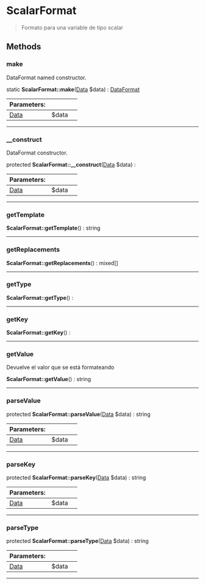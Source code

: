 
                                                                                                                                            
    
# ScalarFormat


> Formato para una variable de tipo scalar
>
> 








## Methods

### make
DataFormat named constructor.


static **ScalarFormat::make**([Data](../../../Data.md) $data) : [DataFormat](../../../DataFormat.md)


|Parameters: | | |
| --- | --- | --- |
|[Data](../../../Data.md) |$data |  |

---


### __construct
DataFormat constructor.


protected **ScalarFormat::__construct**([Data](../../../Data.md) $data) : 


|Parameters: | | |
| --- | --- | --- |
|[Data](../../../Data.md) |$data |  |

---


### getTemplate



**ScalarFormat::getTemplate**() : string



---


### getReplacements



**ScalarFormat::getReplacements**() : mixed[]



---


### getType



**ScalarFormat::getType**() : 



---


### getKey



**ScalarFormat::getKey**() : 



---


### getValue
Devuelve el valor que se está formateando


**ScalarFormat::getValue**() : string



---


### parseValue



protected **ScalarFormat::parseValue**([Data](../../../Data.md) $data) : string


|Parameters: | | |
| --- | --- | --- |
|[Data](../../../Data.md) |$data |  |

---


### parseKey



protected **ScalarFormat::parseKey**([Data](../../../Data.md) $data) : string


|Parameters: | | |
| --- | --- | --- |
|[Data](../../../Data.md) |$data |  |

---


### parseType



protected **ScalarFormat::parseType**([Data](../../../Data.md) $data) : string


|Parameters: | | |
| --- | --- | --- |
|[Data](../../../Data.md) |$data |  |

---


                                                                                                                                                                                                                                                                                                                                                                                                            
    
                                                                                                                                                                                                                                                                             
                